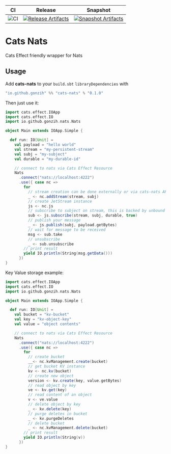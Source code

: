 | CI | Release | Snapshot |
| --- | --- | --- |
| ![CI][Badge-CI] | [![Release Artifacts][Badge-SonatypeReleases]][Link-SonatypeReleases] | [![Snapshot Artifacts][Badge-SonatypeSnapshots]][Link-SonatypeSnapshots] |

[Badge-CI]: https://github.com/zio/zio/workflows/CI/badge.svg
[Badge-SonatypeReleases]: https://img.shields.io/nexus/r/https/s01.oss.sonatype.org/io.github.gonzih/cats-nats_3.svg "Sonatype Releases"
[Badge-SonatypeSnapshots]: https://img.shields.io/nexus/s/https/s01.oss.sonatype.org/io.github.gonzih/cats-nats_3.svg "Sonatype Snapshots"
[Link-SonatypeReleases]: https://s01.oss.sonatype.org/content/repositories/releases/io/github/gonzih/cats-nats_3/ "Sonatype Releases"
[Link-SonatypeSnapshots]: https://s01.oss.sonatype.org/content/repositories/snapshots/io/github/gonzih/cats-nats_3/ "Sonatype Snapshots"


# Cats Nats

Cats Effect friendly wrapper for Nats

## Usage

Add **cats-nats** to your `build.sbt` `libraryDependencies` with

```sbt
"io.github.gonzih" %% "cats-nats" % "0.1.0"
```

Then just use it:

```scala
import cats.effect.IOApp
import cats.effect.IO
import io.github.gonzih.nats.Nats

object Main extends IOApp.Simple {

  def run: IO[Unit] =
    val payload = "hello world"
    val stream = "my-persistent-stream"
    val subj = "my-subject"
    val durable = "my-durable-id"

    // connect to nats via Cats Effect Resource
    Nats
      .connect("nats://localhost:4222")
      .use({ case nc =>
        for
          // stream creation can be done externally or via cats-nats API
          _ <- nc.addStream(stream, subj)
          // create JetStream instance
          js <- nc.js
          // subscribe to subject on stream, this is backed by unbound Cats Effect Queue
          sub <- js.subscribe(stream, subj, durable, true)
          // publish your message
          _ <- js.publish(subj, payload.getBytes)
          // wait for message to be received
          msg <- sub.take
          // unsubscribe
          _ <- sub.unsubscribe
        // print result
        yield IO.println(String(msg.getData()))
      })
}
```


Key Value storage example:


```scala
import cats.effect.IOApp
import cats.effect.IO
import io.github.gonzih.nats.Nats

object Main extends IOApp.Simple {

  def run: IO[Unit] =
    val bucket = "kv-bucket"
    val key = "kv-object-key"
    val value = "object contents"

    // connect to nats via Cats Effect Resource
    Nats
      .connect("nats://localhost:4222")
      .use({ case nc =>
        for
          // create bucket
          __<- nc.kvManagement.create(bucket)
          // get bucket KV instance
          kv <- nc.kv(bucket)
          // create new object
          version <- kv.create(key, value.getBytes)
          // read object by key
          ve <- kv.get(key)
          // read content of an object
          v <- ve.value
          // delete object by key
          _ <- kv.delete(key)
          // purge deletes in bucket
          _ <- kv.purgeDeletes
          // delete bucket
          _ <- nc.kvManagement.delete(bucket)
        // print result
        yield IO.println(String(v))
      })
}
```
